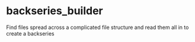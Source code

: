 # backseries_builder
Find files spread across a complicated file structure and read them all in to create a backseries
